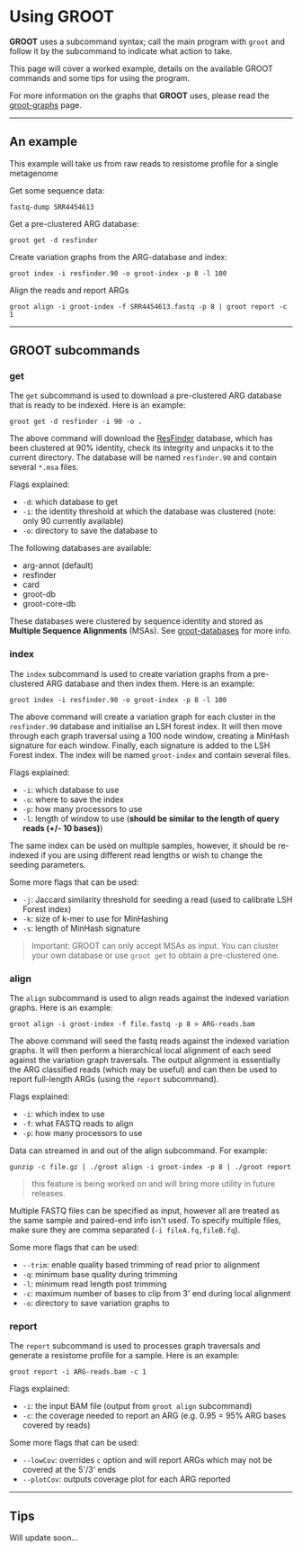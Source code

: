 # Using GROOT

**GROOT** uses a subcommand syntax; call the main program with `groot` and follow it by the subcommand to indicate what  action to take.

This page will cover a worked example, details on the available GROOT commands and some tips for using the program.

For more information on the graphs that **GROOT** uses, please read the  [groot-graphs](/groot-graphs.html) page.

***

## An example

This example will take us from raw reads to resistome profile for a single metagenome

Get some sequence data:
```
fastq-dump SRR4454613
```

Get a pre-clustered ARG database:
```
groot get -d resfinder
```

Create variation graphs from the ARG-database and index:
```
groot index -i resfinder.90 -o groot-index -p 8 -l 100
```

Align the reads and report ARGs
```
groot align -i groot-index -f SRR4454613.fastq -p 8 | groot report -c 1
```

***

## GROOT subcommands

### get

The ``get`` subcommand is used to download a pre-clustered ARG database that is ready to be indexed. Here is an example:

```
groot get -d resfinder -i 90 -o .
```

The above command will download the [ResFinder](https://cge.cbs.dtu.dk/services/ResFinder/) database, which has been clustered at 90% identity, check its integrity and unpacks it to the current directory. The database will be named ``resfinder.90`` and contain several ``*.msa`` files.

Flags explained:

* ``-d``: which database to get
* ``-i``: the identity threshold at which the database was clustered (note: only 90 currently available)
* ``-o``: directory to save the database to

The following databases are available:

* arg-annot (default)
* resfinder
* card
* groot-db
* groot-core-db

These databases were clustered by sequence identity and stored as **Multiple Sequence Alignments** (MSAs). See [groot-databases](groot-databases.html) for more info.

### index

The ``index`` subcommand is used to create variation graphs from a pre-clustered ARG database and then index them. Here is an example:

```
groot index -i resfinder.90 -o groot-index -p 8 -l 100
```

The above command will create a variation graph for each cluster in the ``resfinder.90`` database and initialise an LSH forest index. It will then move through each graph traversal using a 100 node window, creating a MinHash signature for each window. Finally, each signature is added to the LSH Forest index. The index will be named ``groot-index`` and contain several files.

Flags explained:

* ``-i``: which database to use
* ``-o``: where to save the index
* ``-p``: how many processors to use
* ``-l``: length of window to use (**should be similar to the length of query reads (+/- 10 bases)**)

The same index can be used on multiple samples, however, it should be re-indexed if you are using different read lengths or wish to change the seeding parameters.

Some more flags that can be used:

* ``-j``: Jaccard similarity threshold for seeding a read (used to calibrate LSH Forest index)
* ``-k``: size of k-mer to use for MinHashing
* ``-s``: length of MinHash signature

> Important: GROOT can only accept MSAs as input. You can cluster your own database or use `groot get` to obtain a pre-clustered one.

### align

The ``align`` subcommand is used to align reads against the indexed variation graphs. Here is an example:

```
groot align -i groot-index -f file.fastq -p 8 > ARG-reads.bam
```

The above command will seed the fastq reads against the indexed variation graphs. It will then perform a hierarchical local alignment of each seed against the variation graph traversals. The output alignment is essentially the ARG classified reads (which may be useful) and can then be used to report full-length ARGs (using the `report` subcommand).

Flags explained:

* ``-i``: which index to use
* ``-f``: what FASTQ reads to align
* ``-p``: how many processors to use

Data can streamed in and out of the align subcommand. For example:

```
gunzip -c file.gz | ./groot align -i groot-index -p 8 | ./groot report
```
> this feature is being worked on and will bring more utility in future releases.

Multiple FASTQ files can be specified as input, however all are treated as the same sample and paired-end info isn't used. To specify multiple files, make sure they are comma separated (``-i fileA.fq,fileB.fq``).

Some more flags that can be used:

* ``--trim``: enable quality based trimming of read prior to alignment
* ``-q``: minimum base quality during trimming
* ``-l``: minimum read length post trimming
* ``-c``: maximum number of bases to clip from 3' end during local alignment
* ``-o``: directory to save variation graphs to

### report

The ``report`` subcommand is used to processes graph traversals and generate a resistome profile for a sample. Here is an example:

```
groot report -i ARG-reads.bam -c 1
```

Flags explained:

* ``-i``: the input BAM file (output from `groot align` subcommand)
* ``-c``: the coverage needed to report an ARG (e.g. 0.95 = 95% ARG bases covered by reads)

Some more flags that can be used:

* ``--lowCov``: overrides `c` option and will report ARGs which may not be covered at the 5'/3' ends
* ``--plotCov``: outputs coverage plot for each ARG reported

***

## Tips

Will update soon...
